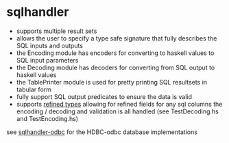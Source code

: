 # sqlhandler

* supports multiple result sets
* allows the user to specify a type safe signature that fully describes the SQL inputs and outputs
* the Encoding module has encoders for converting to haskell values to SQL input parameters
* the Decoding module has decoders for converting from SQL output to haskell values
* the TablePrinter module is used for pretty printing SQL resultsets in tabular form
* fully support SQL output predicates to ensure the data is valid
* supports [refined types](https://github.com/gbwey/predicate-typed) allowing for refined fields for any sql columns
      the encoding / decoding and validation is all handled (see TestDecoding.hs and TestEncoding.hs)

see [sqlhandler-odbc](https://github.com/gbwey/sqlhandler-odbc) for the HDBC-odbc database implementations

